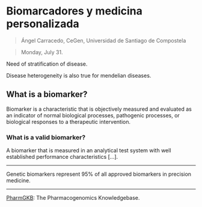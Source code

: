 # Biomarcadores y medicina personalizada

> Ángel Carracedo, CeGen, Universidad de Santiago de Compostela

> Monday, July 31.

Need of stratification of disease.

Disease heterogeneity is also true for mendelian diseases.

## What is a biomarker?

Biomarker is a characteristic that is objectively measured and evaluated as an indicator of normal biological processes, pathogenic processes, or biological responses to a therapeutic intervention.


### What is a valid biomarker?

A biomarker that is measured in an analytical test system with well established performance characteristics [...].

----

Genetic biomarkers represent 95% of all approved biomarkers in precision medicine.

----

[PharmGKB](https://www.pharmgkb.org): The Pharmacogenomics Knowledgebase.
